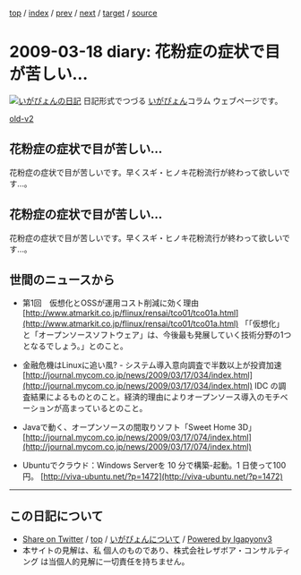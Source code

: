 [top](../index.html) 
 / [index](index.html) 
 / [prev](ig090313.html) 
 / [next](ig090319.html) 
 / [target](http://www.igapyon.jp/igapyon/diary/2009/ig090318.html) 
 / [source](https://github.com/igapyon/diary/blob/master/2009/ig090318.src.md) 

2009-03-18 diary: 花粉症の症状で目が苦しい…
=====================================================================================================
[![いがぴょんの日記](http://www.igapyon.jp/igapyon/diary/images/iga200306s.jpg "いがぴょん")](http://www.igapyon.jp/igapyon/diary/memo/memoigapyon.html) 日記形式でつづる [いがぴょん](http://www.igapyon.jp/igapyon/diary/memo/memoigapyon.html)コラム ウェブページです。

[old-v2](ig090318-orig.html)

## 花粉症の症状で目が苦しい…

花粉症の症状で目が苦しいです。早くスギ・ヒノキ花粉流行が終わって欲しいです…。


## 花粉症の症状で目が苦しい…

花粉症の症状で目が苦しいです。早くスギ・ヒノキ花粉流行が終わって欲しいです…。

## 世間のニュースから

* 第1回　仮想化とOSSが運用コスト削減に効く理由
  [http://www.atmarkit.co.jp/flinux/rensai/tco01/tco01a.html](http://www.atmarkit.co.jp/flinux/rensai/tco01/tco01a.html)
  「「仮想化」と「オープンソースソフトウェア」は、今後最も発展していく技術分野の1つとなるでしょう。」とのこと。
  
* 金融危機はLinuxに追い風? - システム導入意向調査で半数以上が投資加速
  [http://journal.mycom.co.jp/news/2009/03/17/034/index.html](http://journal.mycom.co.jp/news/2009/03/17/034/index.html)
  IDC の調査結果によるものとのこと。経済的理由によりオープンソース導入のモチベーションが高まっているとのこと。
  
* Javaで動く、オープンソースの間取りソフト「Sweet Home 3D」
  [http://journal.mycom.co.jp/news/2009/03/17/074/index.html](http://journal.mycom.co.jp/news/2009/03/17/074/index.html)
  
* Ubuntuでクラウド：Windows Serverを 10 分で構築-起動。1 日使って100円。
  [http://viva-ubuntu.net/?p=1472](http://viva-ubuntu.net/?p=1472)


----------------------------------------------------------------------------------------------------

## この日記について

* [Share on Twitter](https://twitter.com/intent/tweet?hashtags=igapyon%2Cdiary%2C%E3%81%84%E3%81%8C%E3%81%B4%E3%82%87%E3%82%93&text=%E8%8A%B1%E7%B2%89%E7%97%87%E3%81%AE%E7%97%87%E7%8A%B6%E3%81%A7%E7%9B%AE%E3%81%8C%E8%8B%A6%E3%81%97%E3%81%84%E2%80%A6&url=http%3A%2F%2Fwww.igapyon.jp%2Figapyon%2Fdiary%2F2009%2Fig090318.html) / [top](../index.html) / [いがぴょんについて](http://www.igapyon.jp/igapyon/diary/memo/memoigapyon.html) / [Powered by Igapyonv3](https://github.com/igapyon/igapyonv3)
* 本サイトの見解は、私 個人のものであり、株式会社レザボア・コンサルティング は当個人的見解に一切責任を持ちません。 
